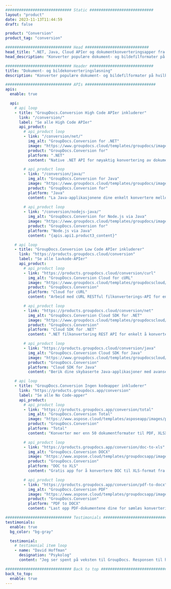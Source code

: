 ```yaml
---
############################# Static ############################
layout: "product"
date: 2023-11-13T11:44:59
draft: false

product: "Conversion"
product_tag: "conversion"

############################# Head ############################
head_title: ".NET, Java, Cloud APIer og dokumentkonverteringsapper fra GroupDocs"
head_description: "Konverter populære dokument- og bildefilformater på hvilken som helst plattform med app- og api-baserte løsninger."

############################# Header ############################
title: "Dokument- og bildekonverteringsløsning"
description: "Konverter populære dokument- og bildefilformater på hvilken som helst plattform med app- og api-baserte løsninger."

############################# APIs ###############################
apis:
  enable: true

  api:
    # api loop
    - title: "GroupDocs.Conversion High Code APIer inkluderer"
      link: "/conversion/"
      label: "Se alle High Code APIer"
      api_product:
        # api_product loop
        - link: "/conversion/net/"
          img_alt: "GroupDocs.Conversion for .NET"
          image: "https://www.groupdocs.cloud/templates/groupdocs/images/product-logos/groupdocs-conversion-net.png"
          product: "GroupDocs.Conversion for"
          platform: ".NET"
          content: "Native .NET API for nøyaktig konvertering av dokumenter og bildefilformater i alle typer .NET-applikasjoner. Støtter å legge til bildevannmerker under konvertering."

        # api_product loop
        - link: "/conversion/java/"
          img_alt: "GroupDocs.Conversion for Java"
          image: "https://www.groupdocs.cloud/templates/groupdocs/images/product-logos/groupdocs-conversion-java.png"
          product: "GroupDocs.Conversion for"
          platform: "Java"
          content: "La Java-applikasjonene dine enkelt konvertere mellom alle industristandard dokumentformater, inkludert Microsoft Office, PDF, HTML, bilder og mange andre."
          
        # api_product loop
        - link: "/conversion/nodejs-java/"
          img_alt: "GroupDocs.Conversion for Node.js via Java"
          image: "https://www.groupdocs.cloud/templates/groupdocs/images/product-logos/groupdocs-conversion-nodejs-java.png"
          product: "GroupDocs.Conversion for"
          platform: "Node.js via Java"
          content: "{apis.api1.product3_content}"

    # api loop
    - title: "GroupDocs.Conversion Low Code APIer inkluderer"
      link: "https://products.groupdocs.cloud/conversion"
      label: "Se alle lavkode-APIer"
      api_product:
        # api_product loop
        - link: "https://products.groupdocs.cloud/conversion/curl"
          img_alt: "GroupDocs.Conversion Cloud for cURL"
          image: "https://www.groupdocs.cloud/templates/groupdocscloud/images/sdk/272x272/groupdocs_conversion-for-curl.png"
          product: "GroupDocs.Conversion"
          platform: "Cloud for cURL"
          content: "Arbeid med cURL RESTful filkonverterings-API for enkelt å konvertere Microsoft Office, PDF, E-post, Project, HTML og andre vanlige filformater i applikasjonene dine."

        # api_product loop
        - link: "https://products.groupdocs.cloud/conversion/net"
          img_alt: "GroupDocs.Conversion Cloud SDK for .NET"
          image: "https://www.groupdocs.cloud/templates/groupdocscloud/images/sdk/272x272/groupdocs_conversion-for-net.png"
          product: "GroupDocs.Conversion"
          platform: "Cloud SDK for .NET"
          content: ".NET filkonvertering REST API for enkelt å konvertere Microsoft Office, PDF, e-post, Project, HTML og andre vanlige filformater på hvilken som helst plattform ved hjelp av Cloud SDK."

        # api_product loop
        - link: "https://products.groupdocs.cloud/conversion/java"
          img_alt: "GroupDocs.Conversion Cloud SDK for Java"
          image: "https://www.groupdocs.cloud/templates/groupdocscloud/images/sdk/272x272/groupdocs_conversion-for-java.png"
          product: "GroupDocs.Conversion"
          platform: "Cloud SDK for Java"
          content: "Berik dine skybaserte Java-applikasjoner med avanserte dokumentkonverteringsfunksjoner på enhver plattform som kan kalle REST APIer."

    # api loop
    - title: "GroupDocs.Conversion Ingen kodeapper inkluderer"
      link: "https://products.groupdocs.app/conversion"
      label: "Se alle No Code-apper"
      api_product:
        # api_product loop
        - link: "https://products.groupdocs.app/conversion/total"
          img_alt: "GroupDocs.Conversion Total"
          image: "https://www.aspose.cloud/templates/asposeapp/images/products/logo/aspose_conversion-app.png"
          product: "GroupDocs.Conversion"
          platform: "Total"
          content: "Konverter mer enn 50 dokumentformater til PDF, XLSX, DOCX, XPS, HTML og mer."

        # api_product loop
        - link: "https://products.groupdocs.app/conversion/doc-to-xls"
          img_alt: "GroupDocs.Conversion DOCX"
          image: "https://www.aspose.cloud/templates/groupdocsapp/images/products/logo/groupdocs_words-app.png"
          product: "GroupDocs.Conversion"
          platform: "DOC to XLS"
          content: "Gratis app for å konvertere DOC til XLS-format fra hvilken som helst nettleser."

        # api_product loop
        - link: "https://products.groupdocs.app/conversion/pdf-to-docx"
          img_alt: "GroupDocs.Conversion PDF"
          image: "https://www.aspose.cloud/templates/groupdocsapp/images/products/logo/groupdocs_pdf-app.png"
          product: "GroupDocs.Conversion"
          platform: "PDF to DOCX"
          content: "Last opp PDF-dokumentene dine for sømløs konvertering til Word (DOCX)-format."

############################# Testimonials ###############################
testimonials:
  enable: true
  bg_color: "bg-gray"

  testimonial:
    # testimonial item loop
    - name: "David Hoffman"
      designation: "Psykolog"
      content: "Jeg ser spent på veksten til GroupDocs. Responsen til hele teamet ditt har hjulpet meg veldig, når jeg snakker med noen på GroupDocs kan jeg garantere at noen lytter og får ting til å skje."

############################# Back to top ###############################
back_to_top:
  enable: true
---
```

